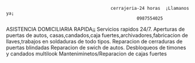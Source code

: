                                             cerrajeria-24 horas  ¡Llamanos ya¡ 
                                                      0987554025 
ASISTENCIA DOMICILIARIA RAPIDA¡¡
Servicios rapidos 24/7. Aperturas de puertas de autos, casas,candados,caja fuertes,archivadores,fabricacion de llaves,trabajos en soldaduras de todo tipos.
Reparacion de cerraduras de puertas blindadas 
Reparacion de swich de autos. 
Desbloqueos de timones y candados multilook
Manteniminetos/Reparacion de cajas fuertes 
